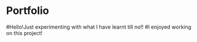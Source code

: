 # Portfolio

#Hello!Just experimenting with what I have learnt till no!!
#I enjoyed working on this project!
